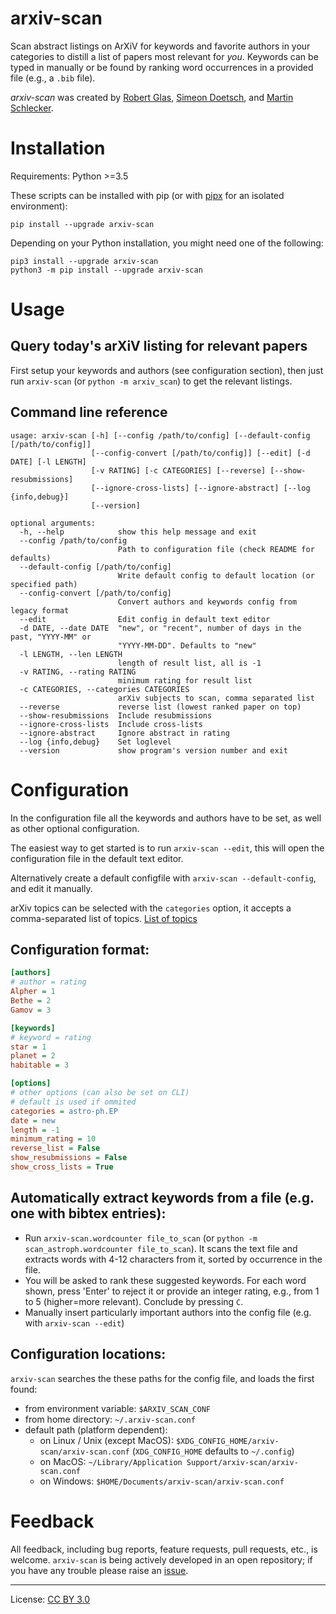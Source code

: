 arxiv-scan
=============
Scan abstract listings on ArXiV for keywords and favorite authors in your categories to distill a list of papers most relevant for *you*.
Keywords can be typed in manually or be found by ranking word occurrences in a provided file (e.g., a `.bib` file).

*arxiv-scan* was created by [Robert Glas](https://github.com/rmglas), [Simeon Doetsch](https://github.com/Simske), and [Martin Schlecker](https://github.com/matiscke).

# Installation
Requirements: Python >=3.5

These scripts can be installed with pip (or with [pipx](https://pypa.github.io/pipx/) for an isolated environment):
```
pip install --upgrade arxiv-scan
```
Depending on your Python installation, you might need one of the following:
```
pip3 install --upgrade arxiv-scan
python3 -m pip install --upgrade arxiv-scan
```

# Usage
## Query today's arXiV listing for relevant papers
First setup your keywords and authors (see configuration section),
then just run `arxiv-scan` (or `python -m arxiv_scan`) to get the relevant listings.

## Command line reference
```
usage: arxiv-scan [-h] [--config /path/to/config] [--default-config [/path/to/config]]
                  [--config-convert [/path/to/config]] [--edit] [-d DATE] [-l LENGTH]
                  [-v RATING] [-c CATEGORIES] [--reverse] [--show-resubmissions]
                  [--ignore-cross-lists] [--ignore-abstract] [--log {info,debug}]
                  [--version]

optional arguments:
  -h, --help            show this help message and exit
  --config /path/to/config
                        Path to configuration file (check README for defaults)
  --default-config [/path/to/config]
                        Write default config to default location (or specified path)
  --config-convert [/path/to/config]
                        Convert authors and keywords config from legacy format
  --edit                Edit config in default text editor
  -d DATE, --date DATE  "new", or "recent", number of days in the past, "YYYY-MM" or
                        "YYYY-MM-DD". Defaults to "new"
  -l LENGTH, --len LENGTH
                        length of result list, all is -1
  -v RATING, --rating RATING
                        minimum rating for result list
  -c CATEGORIES, --categories CATEGORIES
                        arXiv subjects to scan, comma separated list
  --reverse             reverse list (lowest ranked paper on top)
  --show-resubmissions  Include resubmissions
  --ignore-cross-lists  Include cross-lists
  --ignore-abstract     Ignore abstract in rating
  --log {info,debug}    Set loglevel
  --version             show program's version number and exit
```
# Configuration
In the configuration file all the keywords and authors have to be set, as well as other optional configuration.

The easiest way to get started is to run `arxiv-scan --edit`, this will open the configuration file in the
default text editor.

Alternatively create a default configfile with `arxiv-scan --default-config`, and edit it manually.

arXiv topics can be selected with the `categories` option, it accepts a comma-separated list of topics.
[List of topics](https://arxiv.org/category_taxonomy)
## Configuration format:
```ini
[authors]
# author = rating
Alpher = 1
Bethe = 2
Gamov = 3

[keywords]
# keyword = rating
star = 1
planet = 2
habitable = 3

[options]
# other options (can also be set on CLI)
# default is used if ommited
categories = astro-ph.EP
date = new
length = -1
minimum_rating = 10 
reverse_list = False
show_resubmissions = False
show_cross_lists = True
```

## Automatically extract keywords from a file (e.g. one with bibtex entries):
- Run `arxiv-scan.wordcounter file_to_scan` (or `python -m scan_astroph.wordcounter file_to_scan`).
It scans the text file and extracts words with 4-12 characters from it, sorted by occurrence in the file.
- You will be asked to rank these suggested keywords. For each word shown, press 'Enter' to reject it or provide an integer rating, e.g., from 1 to 5 (higher=more relevant). Conclude by pressing `C`.
- Manually insert particularly important authors into the config file (e.g. with `arxiv-scan --edit`)

## Configuration locations:
`arxiv-scan` searches the these paths for the config file, and loads the first found:
- from environment variable: `$ARXIV_SCAN_CONF`
- from home directory: `~/.arxiv-scan.conf`
- default path (platform dependent):
  - on Linux / Unix (except MacOS): `$XDG_CONFIG_HOME/arxiv-scan/arxiv-scan.conf` (`XDG_CONFIG_HOME` defaults to `~/.config`)
  - on MacOS: `~/Library/Application Support/arxiv-scan/arxiv-scan.conf`
  - on Windows: `$HOME/Documents/arxiv-scan/arxiv-scan.conf`

# Feedback
All feedback, including bug reports, feature requests, pull requests, etc., is welcome. `arxiv-scan` is being actively developed in an open repository; if you have any trouble please raise an [issue](https://github.com/matiscke/arxiv-scan/issues/new).

---------------------
License: [CC BY 3.0](http://creativecommons.org/licenses/by/3.0/)
